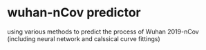 # wuhan-nCov predictor
 using various methods to predict the process of Wuhan 2019-nCov (including neural network and calssical curve fittings)
